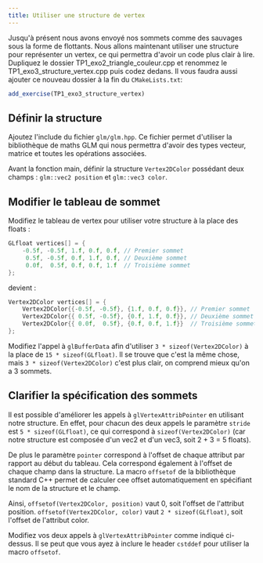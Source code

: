 ```yaml
---
title: Utiliser une structure de vertex
---
```


Jusqu'à présent nous avons envoyé nos sommets comme des sauvages sous la forme de flottants. Nous allons maintenant utiliser une structure pour représenter un vertex, ce qui permettra d'avoir un code plus clair à lire. Dupliquez le dossier TP1_exo2_triangle_couleur.cpp et renommez le TP1_exo3_structure_vertex.cpp puis codez dedans. Il vous faudra aussi ajouter ce nouveau dossier à la fin du `CMakeLists.txt`:

```cmake
add_exercise(TP1_exo3_structure_vertex)
```

## Définir la structure

Ajoutez l'include du fichier `glm/glm.hpp`. Ce fichier permet d'utiliser la bibliothèque de maths GLM qui nous permettra d'avoir des types vecteur, matrice et toutes les opérations associées.

Avant la fonction main, définir la structure `Vertex2DColor` possédant deux champs : `glm::vec2 position` et `glm::vec3 color`.

## Modifier le tableau de sommet

Modifiez le tableau de vertex pour utiliser votre structure à la place des floats :

```cpp
GLfloat vertices[] = { 
    -0.5f, -0.5f, 1.f, 0.f, 0.f, // Premier sommet
     0.5f, -0.5f, 0.f, 1.f, 0.f, // Deuxième sommet
     0.0f,  0.5f, 0.f, 0.f, 1.f  // Troisième sommet
};
```

devient :

```cpp
Vertex2DColor vertices[] = { 
    Vertex2DColor{{-0.5f, -0.5f}, {1.f, 0.f, 0.f}}, // Premier sommet
    Vertex2DColor{{ 0.5f, -0.5f}, {0.f, 1.f, 0.f}}, // Deuxième sommet
    Vertex2DColor{{ 0.0f,  0.5f}, {0.f, 0.f, 1.f}}  // Troisième sommet
};
```

Modifiez l'appel à `glBufferData` afin d'utiliser `3 * sizeof(Vertex2DColor)` à la place de `15 * sizeof(GLfloat)`. Il se trouve que c'est la même chose, mais `3 * sizeof(Vertex2DColor)` c'est plus clair, on comprend mieux qu'on a 3 sommets.

## Clarifier la spécification des sommets

Il est possible d'améliorer les appels à `glVertexAttribPointer` en utilisant notre structure. En effet, pour chacun des deux appels le paramètre `stride` est `5 * sizeof(GLfloat)`, ce qui correspond à `sizeof(Vertex2DColor)` (car notre structure est composée d'un vec2 et d'un vec3, soit 2 + 3 = 5 floats).

De plus le paramètre `pointer` correspond à l'offset de chaque attribut par rapport au début du tableau. Cela correspond également à l'offset de chaque champ dans la structure. La macro `offsetof` de la bibliothèque standard C++ permet de calculer cee offset automatiquement en spécifiant le nom de la structure et le champ.

Ainsi, `offsetof(Vertex2DColor, position)` vaut 0, soit l'offset de l'attribut position. `offsetof(Vertex2DColor, color)` vaut `2 * sizeof(GLfloat)`, soit l'offset de l'attribut color.

Modifiez vos deux appels à `glVertexAttribPointer` comme indiqué ci-dessus. Il se peut que vous ayez à inclure le header `cstddef` pour utiliser la macro `offsetof`. 